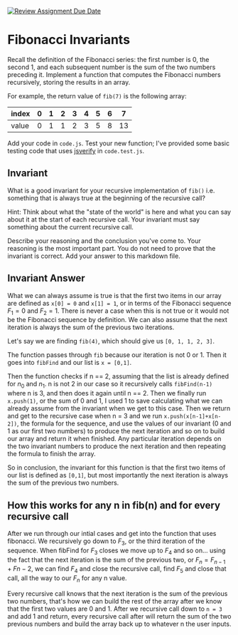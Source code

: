 [![Review Assignment Due Date](https://classroom.github.com/assets/deadline-readme-button-24ddc0f5d75046c5622901739e7c5dd533143b0c8e959d652212380cedb1ea36.svg)](https://classroom.github.com/a/rzkZS2Jf)
# Fibonacci Invariants

Recall the definition of the Fibonacci series: the first number is 0, the second
1, and each subsequent number is the sum of the two numbers preceding it.
Implement a function that computes the Fibonacci numbers recursively, storing
the results in an array.

For example, the return value of `fib(7)` is the following array:

| index |  0  |  1  |  2  |  3  |  4  |  5  |  6  |  7  |
| ----- | --- | --- | --- | --- | --- | --- | --- | --- |
| value |  0  |  1  |  1  |  2  |  3  |  5  |  8  |  13 |

Add your code in `code.js`. Test your new function; I've provided some basic
testing code that uses [jsverify](https://jsverify.github.io/) in
`code.test.js`.

## Invariant

What is a good invariant for your recursive implementation of `fib()`
i.e. something that is always true at the beginning of the recursive call?

Hint: Think about what the "state of the world" is here and what you can say
about it at the start of each recursive call. Your invariant must say something
about the current recursive call.

Describe your reasoning and the conclusion you've come to. Your reasoning is the
most important part. You do not need to prove that the invariant is correct. Add
your answer to this markdown file.

## Invariant Answer

What we can always assume is true is that the first two items in our array are defined as `x[0] = 0` and `x[1] = 1`, or in terms of the Fibonacci sequence $F_1 = 0$ and $F_2 = 1$. There is never a case when this is not true or it would not be the Fibonacci sequence by definition. We can also assume that the next iteration is always the sum of the previous two iterations. 

Let's say we are finding `fib(4)`, which should give us `[0, 1, 1, 2, 3]`.

The function passes through `fib` because our iteration is not 0 or 1. Then it goes into `fibFind` and our list is `x = [0,1]`. 

Then the function checks if n == 2, assuming that the list is already defined for $n_0$ and $n_1$. n is not 2 in our case so it recursively calls `fibFind(n-1)` where n is 3, and then does it again until n == 2. Then we finally run `x.push(1)`, or the sum of 0 and 1, I used 1 to save calculating what we can already assume from the invariant when we get to this case. Then we return and get to the recursive case when n = 3 and we run `x.push(x[n-1]+x[n-2])`, the formula for the sequence, and use the values of our invariant (0 and 1 as our first two numbers) to produce the next iteration and so on to build our array and return it when finished. Any particular iteration depends on the two invariant numbers to produce the next iteration and then repeating the formula to finish the array. 

So in conclusion, the invariant for this function is that the first two items of our list is defined as `[0,1]`, but most importantly the next iteration is always the sum of the previous two numbers. 

## How this works for any n in fib(n) and for every recursive call

After we run through our intial cases and get into the function that uses fibonacci. We recursively go down to $F_3$, or the third iteration of the sequence. When fibFind for $F_3$ closes we move up to $F_4$ and so on... using the fact that the next iteration is the sum of the previous two, or $F_n = F_{n-1} + F{n-2}$, we can find $F_4$ and close the recursive call, find $F_5$ and close that call, all the way to our $F_n$ for any n value. 

Every recursive call knows that the next iteration is the sum of the previous two numbers, that's how we can build the rest of the array after we know that the first two values are 0 and 1. After we recursive call down to `n = 3` and add 1 and return, every recursive call after will return the sum of the two previous numbers and build the array back up to whatever n the user inputs. 
